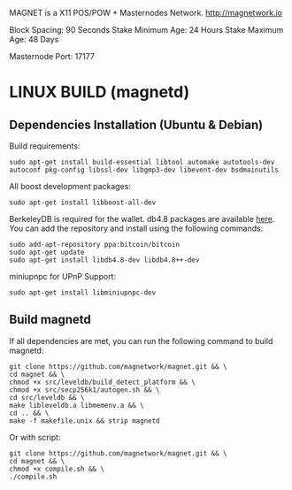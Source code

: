 
MAGNET is a X11 POS/POW + Masternodes Network.
http://magnetwork.io

Block Spacing: 90 Seconds
Stake Minimum Age: 24 Hours
Stake Maximum Age: 48 Days

Masternode Port: 17177

LINUX BUILD (magnetd)
===========================

Dependencies Installation (Ubuntu & Debian)
-------------------------------------------

Build requirements:

    sudo apt-get install build-essential libtool automake autotools-dev autoconf pkg-config libssl-dev libgmp3-dev libevent-dev bsdmainutils
    
All boost development packages:
    
    sudo apt-get install libboost-all-dev    

BerkeleyDB is required for the wallet. db4.8 packages are available [here](https://launchpad.net/~bitcoin/+archive/bitcoin).
You can add the repository and install using the following commands:

    sudo add-apt-repository ppa:bitcoin/bitcoin
    sudo apt-get update
    sudo apt-get install libdb4.8-dev libdb4.8++-dev
    
 miniupnpc for UPnP Support:

    sudo apt-get install libminiupnpc-dev
    
    
Build magnetd
-------------

If all dependencies are met, you can run the following command to build magnetd:

    git clone https://github.com/magnetwork/magnet.git && \
    cd magnet && \
    chmod +x src/leveldb/build_detect_platform && \
    chmod +x src/secp256k1/autogen.sh && \
    cd src/leveldb && \
    make libleveldb.a libmemenv.a && \
    cd .. && \
    make -f makefile.unix && strip magnetd
    
Or with script:    
    
    git clone https://github.com/magnetwork/magnet.git && \
    cd magnet && \
    chmod +x compile.sh && \
    ./compile.sh
